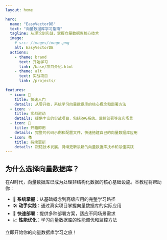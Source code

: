 ```yaml
---
layout: home

hero:
  name: "EasyVectorDB"
  text: "向量数据库学习指南"
  tagline: 从理论到实战，掌握向量数据库核心技术
  image:
    # src: /images/image.png
    alt: EasyVectorDB
  actions:
    - theme: brand
      text: 开始学习
      link: /base/项目介绍.html
    - theme: alt
      text: 实战项目
      link: /projects/

features:
  - icon: 🚀
    title: 快速入门
    details: 从零开始，系统学习向量数据库的核心概念和部署方法
  - icon: 💡
    title: 实战驱动
    details: 提供丰富的实战项目，包括RAG系统、监控部署等真实场景
  - icon: 🔧
    title: 开箱即用
    details: 完整的代码示例和配置文件，快速搭建自己的向量数据库应用
  - icon: 📚
    title: 持续更新
    details: 跟随技术发展，持续更新最新的向量数据库技术和最佳实践
---
```


## 为什么选择向量数据库？

在AI时代，向量数据库已成为处理非结构化数据的核心基础设施。本教程将帮助你：

- 🎯 **系统掌握**：从基础概念到高级应用的完整学习路径
- 🛠️ **动手实践**：通过真实项目掌握向量数据库的实际应用
- 🚀 **快速部署**：提供多种部署方案，适应不同场景需求
- 📈 **性能优化**：学习向量数据库的性能调优和监控方法

立即开始你的向量数据库学习之旅！
